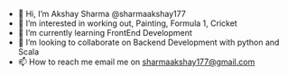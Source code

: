 - 👋 Hi, I’m Akshay Sharma @sharmaakshay177
- 👀 I’m interested in working out, Painting, Formula 1, Cricket
- 🌱 I’m currently learning FrontEnd Development
- 💞️ I’m looking to collaborate on Backend Development with python and Scala
- 📫 How to reach me email me on sharmaakshay177@gmail.com

<!---
sharmaakshay177/sharmaakshay177 is a ✨ special ✨ repository because its `README.md` (this file) appears on your GitHub profile.
You can click the Preview link to take a look at your changes.
--->
